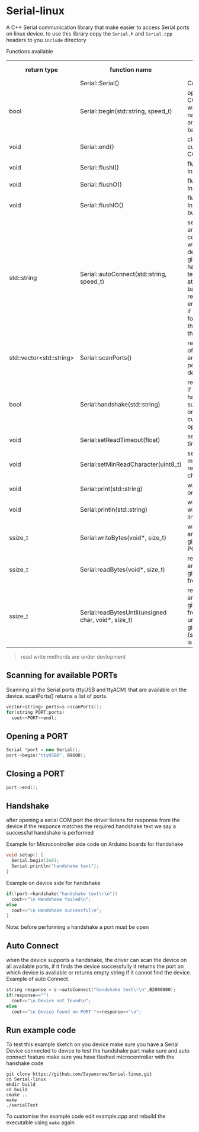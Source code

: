 # Serial-linux
A C++ Serial communication library that make easier to access Serial ports on linux device.
to use this library copy the `Serial.h` and `Serial.cpp` headers to you `include` directory

Functions available
<table>
  <tr>
    <th>return type</th>
    <th>function name</th>
    <th>function use</th>
  </tr>
  <tr>
    <td> </td>
    <td>Serial::Serial()</td>
    <td>Constructor</td>
  </tr>
  <tr>
    <td>bool</td>
    <td>Serial::begin(std::string, speed_t)</td>
    <td>opens a COM port with given name(string) and baudrate</td>
  </tr>
 <tr>
    <td>void</td>
    <td>Serial::end()</td>
    <td>closes current COM port</td>
  </tr>
 <tr>
    <td>void</td>
    <td>Serial::flushI()</td>
    <td>flushes Input buffer</td>
  </tr>
 <tr>
    <td>void</td>
    <td>Serial::flushO()</td>
    <td>flushes Input buffer</td>
  </tr>
 <tr>
    <td>void</td>
    <td>Serial::flushIO()</td>
    <td>flushes Input/Output buffer</td>
  </tr>
 <tr>
    <td>std::string</td>
    <td>Serial::autoConnect(std::string, speed_t)</td>
    <td>searches and connects with a device with 
     given handshake text(string) at given baudrate.
     returns empty string if none is found
     else the name of the port.
    </td>
  </tr>
 <tr>
    <td>std::vector&ltstd::string&gt</td>
    <td>Serial::scanPorts()</td>
    <td>returns List of all ttyACM and ttyUSB ports on device</td>
  </tr>
  <tr>
    <td>bool</td>
    <td>Serial:handshake(std::string)</td>
    <td>returns true if device handshakes successfully on the currently opened port</td>
  </tr>
  <tr>
    <td>void</td>
    <td>Serial:setReadTimeout(float)</td>
    <td>sets read timeout</td>
  </tr>
  <tr>
  <tr>
    <td>void</td>
    <td>Serial:setMinReadCharacter(uint8_t)</td>
    <td>sets minimum read character</td>
  </tr>
  <tr>
    <td>void</td>
    <td>Serial:print(std::string)</td>
    <td>write string on port</td>
  </tr>
  <tr>
    <td>void</td>
    <td>Serial:println(std::string)</td>
    <td>write string with new line on port</td>
  </tr>
  <tr>
    <td>ssize_t</td>
    <td>Serial:writeBytes(void*, size_t)</td>
    <td>write a byte array of given size to PORT</td>
  </tr>
  <tr>
    <td>ssize_t</td>
    <td>Serial:readBytes(void*, size_t)</td>
    <td>read a byte array of given size from PORT</td>
  </tr>
  <tr>
    <td>ssize_t</td>
    <td>Serial:readBytesUntil(unsigned char, void*, size_t)</td>
    <td>read to byte array of given size from PORT until the given byte (stop byte) is reached</td>
  </tr>
</table>

>read write methords are under devlopment 

## Scanning for available PORTs
Scanning all the Serial ports (ttyUSB and ttyACM) that are available on the device. scanPorts() returns a list of ports.

```C++
vector<string> ports=s->scanPorts();
for(string PORT:ports)
  cout<<PORT<<endl;
```


## Opening a PORT

```C++
Serial *port = new Serial();
port->begin("ttyUSB0", B9600);
```

## Closing a PORT

```C++
port->end();
```
## Handshake
after opening a serial COM port the driver listens for response from the device if the responce matches the required handshake text we say a successful handshake is performed

Example for Microcontroller side code on Arduino boards for Handshake
```C++
void setup() {
  Serial.begin(2e6);
  Serial.println("handshake text");
}
```
Example on device side for handshake
```C++
if(!port->handshake("handshake text\r\n"))
  cout<<"\n Handshake failed\n";
else
  cout<<"\n Handshake successful\n";
}
```
Note: before performing a handshake a port must be open

## Auto Connect
when the device supports a handshake, the driver can scan the device on all available ports, if it finds the device successfully it returns the port on which device is available or returns empty string if it cannot find the device.
Example of auto Connect.
```C++
string response = s->autoConnect("handshake text\r\n",B2000000);
if(response=="")
  cout<<"\n Device not found\n";
else
  cout<<"\n Device found on PORT "<<response<<"\n";
```

## Run example code

To test this example sketch on you device make sure you have a Serial Device connected to device 
to test the handshake part make sure and auto connect feature make sure you have flashed microcontroller with the hanshake code
```
git clone https://github.com/Sayansree/Serial-linux.git
cd Serial-linux
mkdir build
cd build
cmake ..
make
./serialTest
```
To customise the example code edit example.cpp and rebuild the executable using `make` again
